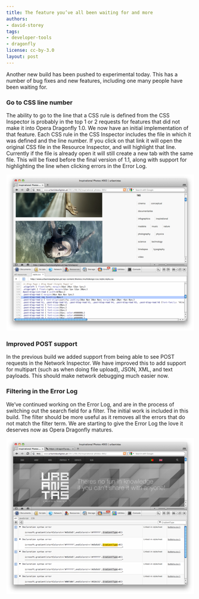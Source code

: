```yaml
---
title: The feature you’ve all been waiting for and more
authors:
- david-storey
tags:
- developer-tools
- dragonfly
license: cc-by-3.0
layout: post
---
```


<p>Another new build has been pushed to experimental today. This has a number of bug fixes and new features, including one many people have been waiting for.</p>

<h3>Go to CSS line number</h3>

<p>The ability to go to the line that a CSS rule is defined from the CSS Inspector is probably in the top 1 or 2 requests for features that did not make it into Opera Dragonfly 1.0. We now have an initial implementation of that feature. Each CSS rule in the CSS Inspector includes the file in which it was defined and the line number. If you click on that link it will open the original CSS file in the Resource Inspector, and will highlight that line. Currently if the file is already open it will still create a new tab with the same file. This will be fixed before the final version of 1.1, along with support for highlighting the line when clicking errors in the Error Log.</p>

<img src="/blog/the-feature-you-ve-all-been-waiting-for-and-more/Screen%20shot%202011-07-01%20at%2018.14.20.png" alt="" />

<h3>Improved POST support</h3>

<p>In the previous build we added support from being able to see POST requests in the Network Inspector. We have improved this to add support for multipart (such as when doing file upload), JSON, XML, and text payloads. This should make network debugging much easier now.</p>

<h3>Filtering in the Error Log</h3>

<p>We’ve continued working on the Error Log, and are in the process of switching out the search field for a filter. The initial work is included in this build. The filter should be more useful as it removes all the errors that do not match the filter term. We are starting to give the Error Log the love it deserves now as Opera Dragonfly matures.</p>

<img src="/blog/the-feature-you-ve-all-been-waiting-for-and-more/Screen%20shot%202011-07-01%20at%2018.32.48.png" alt="" />


